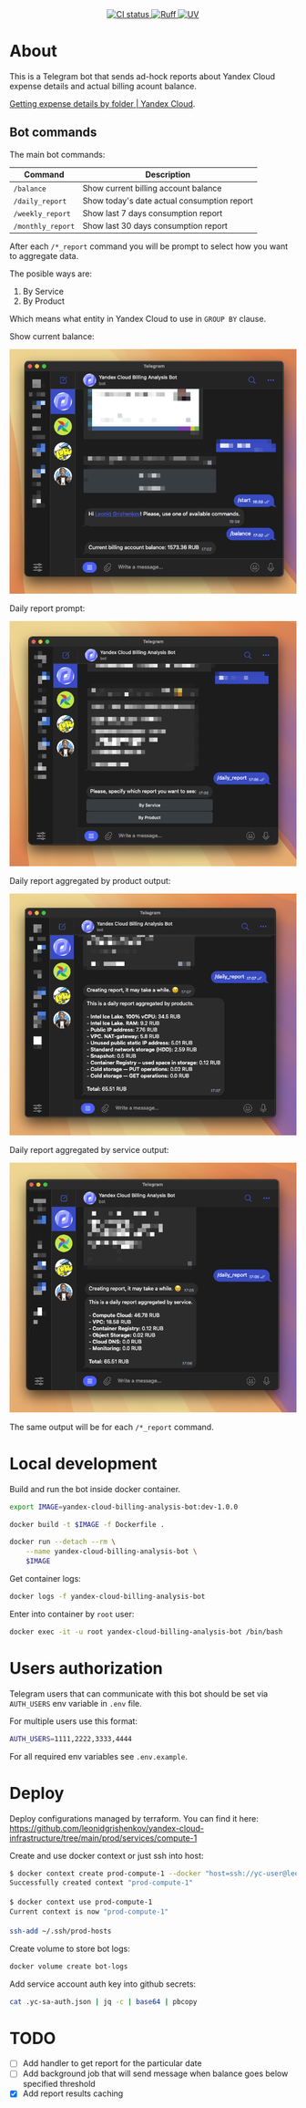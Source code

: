 <div align="center">
  <a href="https://github.com/leonidgrishenkov/yandex-cloud-billing-analysis-bot/actions/workflows/main.yml">
    <img src="https://img.shields.io/github/actions/workflow/status/leonidgrishenkov/yandex-cloud-billing-analysis-bot/main.yml?style=flat-square&logo=github&logoColor=c7c7c7&label=CI&labelColor=282828&color=347D39&event=push" alt="CI status" />
  </a>
  <a href="https://github.com/astral-sh/ruff">
    <img src="https://img.shields.io/endpoint?url=https://raw.githubusercontent.com/astral-sh/ruff/main/assets/badge/v2.json" alt="Ruff">
  </a>
  <a href="https://github.com/astral-sh/uv">
    <img src="https://img.shields.io/endpoint?url=https://raw.githubusercontent.com/astral-sh/uv/main/assets/badge/v0.json" alt="UV">
  </a>
</div>

# About

This is a Telegram bot that sends ad-hock reports about Yandex Cloud expense details and actual billing acount balance.

[Getting expense details by folder | Yandex Cloud](https://yandex.cloud/ru/docs/billing/operations/get-folder-report).

## Bot commands

The main bot commands:

| Command           | Description                                 |
| ----------------- | ------------------------------------------- |
| `/balance`        | Show current billing account balance        |
| `/daily_report`   | Show today's date actual consumption report |
| `/weekly_report`  | Show last 7 days consumption report         |
| `/monthly_report` | Show last 30 days consumption report        |

After each `/*_report` command you will be prompt to select how you want to aggregate data.

The posible ways are:

1. By Service
2. By Product

Which means what entity in Yandex Cloud to use in `GROUP BY` clause.

Show current balance:

![balance](.github/images/balance.png)

Daily report prompt:

![daily-report-prompt](.github/images/daily-report-prompt.png)

Daily report aggregated by product output:

![daily-report-by-product-result](.github/images/daily-report-by-product-result.png)

Daily report aggregated by service output:

![daily-report-by-service-result](.github/images/daily-report-by-service-result.png)

The same output will be for each `/*_report` command.

# Local development

Build and run the bot inside docker container.

```sh
export IMAGE=yandex-cloud-billing-analysis-bot:dev-1.0.0
```

```sh
docker build -t $IMAGE -f Dockerfile .
```

```sh
docker run --detach --rm \
    --name yandex-cloud-billing-analysis-bot \
    $IMAGE
```

Get container logs:

```sh
docker logs -f yandex-cloud-billing-analysis-bot
```

Enter into container by `root` user:

```sh
docker exec -it -u root yandex-cloud-billing-analysis-bot /bin/bash
```

# Users authorization

Telegram users that can communicate with this bot should be set via `AUTH_USERS` env variable in `.env` file.

For multiple users use this format:

```sh
AUTH_USERS=1111,2222,3333,4444
```

For all required env variables see `.env.example`.

# Deploy

Deploy configurations managed by terraform. You can find it here: https://github.com/leonidgrishenkov/yandex-cloud-infrastructure/tree/main/prod/services/compute-1

Create and use docker context or just ssh into host:

```sh
$ docker context create prod-compute-1 --docker "host=ssh://yc-user@leonidgrishenkov.com"
Successfully created context "prod-compute-1"

$ docker context use prod-compute-1
Current context is now "prod-compute-1"

ssh-add ~/.ssh/prod-hosts
```

Create volume to store bot logs:

```sh
docker volume create bot-logs
```

Add service account auth key into github secrets:

```sh
cat .yc-sa-auth.json | jq -c | base64 | pbcopy
```

# TODO

- [ ] Add handler to get report for the particular date
- [ ] Add background job that will send message when balance goes below specified threshold
- [x] Add report results caching
